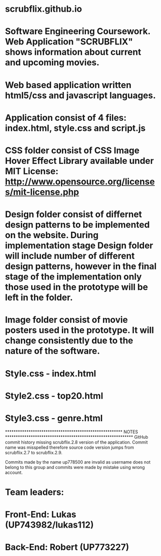# scrubflix.github.io
# Software Engineering Coursework. Web Application "SCRUBFLIX" shows information about current and upcoming movies.
# Web based application written html5/css and javascript languages.
# Application consist of 4 files: index.html, style.css and script.js
# CSS folder consist of CSS Image Hover Effect Library available under MIT License: http://www.opensource.org/licenses/mit-license.php
# Design folder consist of differnet design patterns to be implemented on the website. During implementation stage Design folder will include number of different design patterns, however in the final stage of the implementation only those used in the prototype will be left in the folder.
# Image folder consist of movie posters used in the prototype. It will change consistently due to the nature of the software.
# Style.css - index.html
# Style2.css - top20.html
# Style3.css - genre.html
******************************************************* NOTES ************************************************************
GitHub commit history missing scrubflix.2.8 version of the application. Commit name was misspelled therefore source code version jumps from scrubflix.2.7 to scrubflix.2.9.

Commits made by the name up778500 are invalid as username does not belong to this group and commits were made by mistake using wrong account.

# Team leaders: 
# Front-End: Lukas (UP743982/lukas112)
# Back-End: Robert (UP773227)
